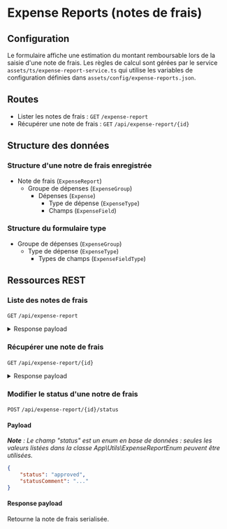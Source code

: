 # Expense Reports (notes de frais)

## Configuration

Le formulaire affiche une estimation du montant remboursable lors de la saisie d'une note de frais. Les règles de calcul sont gérées par le service `assets/ts/expense-report-service.ts` qui utilise les variables de configuration définies dans `assets/config/expense-reports.json`.

## Routes

- Lister les notes de frais : `GET` `/expense-report`
- Récupérer une note de frais : `GET` `/api/expense-report/{id}`


## Structure des données

### Structure d'une notre de frais enregistrée

- Note de frais (`ExpenseReport`)
    - Groupe de dépenses (`ExpenseGroup`)
        - Dépenses (`Expense`)
            - Type de dépense (`ExpenseType`)
            - Champs (`ExpenseField`)

### Structure du formulaire type

- Groupe de dépenses (`ExpenseGroup`)
    - Type de dépense (`ExpenseType`)
        - Types de champs (`ExpenseFieldType`)

## Ressources REST

### Liste des notes de frais

`GET` `/api/expense-report`


<details>
<summary>Response payload</summary>
   
```json
{
	"success": true,
	"expenseReports": [
		{
			"id": 27,
			"owner": 4896,
			"event": 6087,
			"status": "draft",
			"refundRequired": false,
			"createdAt": "2024-02-27 05:37:50",
			"updatedAt": "2024-02-27 13:47:51"
		},
		{
			"id": 28,
			"owner": 4896,
			"event": 5943,
			"status": "draft",
			"refundRequired": false,
			"createdAt": "2024-03-11 17:22:18",
			"updatedAt": "2024-03-11 17:22:18"
		}
	]
}
```
</details>

### Récupérer une note de frais

`GET` `/api/expense-report/{id}`


<details>
<summary>Response payload</summary>
   
```json
{
	"success": true,
	"expenseReport": {
		"id": 27,
		"status": "draft",
		"statusComment": "Commentaire ajouté par l'administrateur lors du rejet ou de la validation de la note de frais",
		"refundRequired": false,
		"user": 4896,
		"event": 6087,
		"createdAt": "2024-02-27 05:37:50",
		"updatedAt": "2024-02-27 13:47:51",
		"expenseGroups": {
			"transport": {
				"0": {
					"id": 104,
					"expenseType": {
						"id": 2,
						"name": "Véhicule personnel",
						"slug": "vehicule_personnel",
						"fieldTypes": [
							{
								"id": 1,
								"name": "Distance (en kilomètres)",
								"slug": "distance",
								"inputType": "numeric",
								"fieldTypeId": 1,
								"flags": []
							},
							{
								"id": 4,
								"name": "Péage",
								"slug": "peage",
								"inputType": "numeric",
								"fieldTypeId": 4,
								"flags": []
							},
							{
								"id": 3,
								"name": "Description",
								"slug": "description",
								"inputType": "text",
								"fieldTypeId": 3,
								"flags": []
							},
							{
								"id": 5,
								"name": "Nombre de voyageurs",
								"slug": "nombre_voyageurs",
								"inputType": "numeric",
								"fieldTypeId": 5,
								"flags": []
							}
						]
					},
					"fields": [
						{
							"id": 231,
							"justificationDocument": null,
							"value": "15",
							"expense": 104,
							"fieldType": 1,
							"inputType": "numeric",
							"createdAt": "2024-02-28 10:26:17",
							"updatedAt": "2024-02-28 10:26:17"
						},
						{
							"id": 232,
							"justificationDocument": null,
							"value": null,
							"expense": 104,
							"fieldType": 4,
							"inputType": "numeric",
							"createdAt": "2024-02-28 10:26:17",
							"updatedAt": "2024-02-28 10:26:17"
						},
						{
							"id": 233,
							"justificationDocument": null,
							"value": null,
							"expense": 104,
							"fieldType": 3,
							"inputType": "text",
							"createdAt": "2024-02-28 10:26:17",
							"updatedAt": "2024-02-28 10:26:17"
						},
						{
							"id": 234,
							"justificationDocument": null,
							"value": "2",
							"expense": 104,
							"fieldType": 5,
							"inputType": "numeric",
							"createdAt": "2024-02-28 10:26:17",
							"updatedAt": "2024-02-28 10:26:17"
						}
					]
				},
				"selectedType": "vehicule_personnel"
			},
			"hebergement": [
				{
					"id": 105,
					"expenseType": {
						"id": 3,
						"name": "Nuitée (demi-pension)",
						"slug": "nuitee",
						"fieldTypes": [
							{
								"id": 2,
								"name": "Prix (en Euros)",
								"slug": "prix",
								"inputType": "numeric",
								"fieldTypeId": 2,
								"flags": []
							},
							{
								"id": 3,
								"name": "Description",
								"slug": "description",
								"inputType": "text",
								"fieldTypeId": 3,
								"flags": []
							}
						]
					},
					"fields": [
						{
							"id": 235,
							"justificationDocument": null,
							"value": "15",
							"expense": 105,
							"fieldType": 2,
							"inputType": "numeric",
							"createdAt": "2024-02-28 10:26:17",
							"updatedAt": "2024-02-28 10:26:17"
						},
						{
							"id": 236,
							"justificationDocument": null,
							"value": null,
							"expense": 105,
							"fieldType": 3,
							"inputType": "text",
							"createdAt": "2024-02-28 10:26:17",
							"updatedAt": "2024-02-28 10:26:17"
						}
					]
				}
			],
			"autres": [
				{
					"id": 106,
					"expenseType": {
						"id": 4,
						"name": "Autre",
						"slug": "autre-depense",
						"fieldTypes": [
							{
								"id": 2,
								"name": "Prix (en Euros)",
								"slug": "prix",
								"inputType": "numeric",
								"fieldTypeId": 2,
								"flags": []
							},
							{
								"id": 3,
								"name": "Description",
								"slug": "description",
								"inputType": "text",
								"fieldTypeId": 3,
								"flags": []
							}
						]
					},
					"fields": [
						{
							"id": 237,
							"justificationDocument": null,
							"value": null,
							"expense": 106,
							"fieldType": 2,
							"inputType": "numeric",
							"createdAt": "2024-02-28 10:26:17",
							"updatedAt": "2024-02-28 10:26:17"
						},
						{
							"id": 238,
							"justificationDocument": null,
							"value": null,
							"expense": 106,
							"fieldType": 3,
							"inputType": "text",
							"createdAt": "2024-02-28 10:26:17",
							"updatedAt": "2024-02-28 10:26:17"
						}
					]
				}
			]
		}
	}
}
```
</details>

### Modifier le status d'une notre de frais


`POST` `/api/expense-report/{id}/status`

#### Payload

_**Note** : Le champ "status" est un _enum_ en base de données : seules les valeurs listées dans la classe App\Utils\ExpenseReportEnum peuvent être utilisées._


```json
{
	"status": "approved",
	"statusComment": "..."
}
```

#### Response payload

Retourne la note de frais serialisée.
